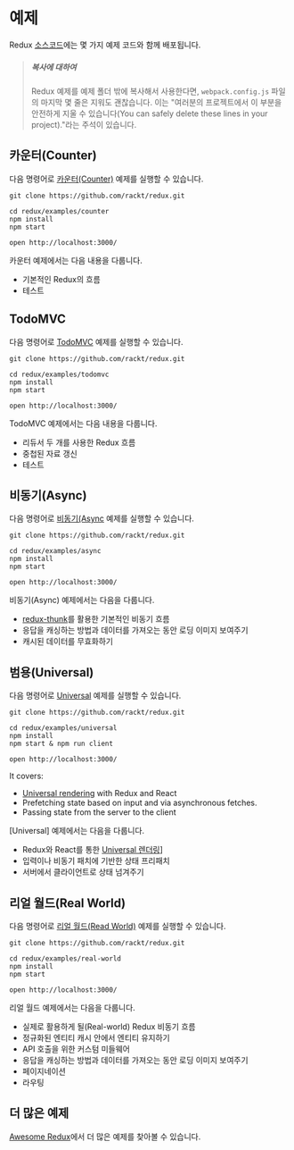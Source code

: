 # 예제

Redux [소스코드](https://github.com/rackt/redux/tree/master/examples)에는 몇 가지 예제 코드와 함께 배포됩니다.

>##### 복사에 대하여
>Redux 예제를 예제 폴더 밖에 복사해서 사용한다면, `webpack.config.js` 파일의 마지막 몇 줄은 지워도 괜찮습니다. 이는 "여러분의 프로젝트에서 이 부분을 안전하게 지울 수 있습니다(You can safely delete these lines in your project)."라는 주석이 있습니다.

## 카운터(Counter)

다음 명령어로 [카운터(Counter)](https://github.com/rackt/redux/tree/master/examples/counter) 예제를 실행할 수 있습니다.

```
git clone https://github.com/rackt/redux.git

cd redux/examples/counter
npm install
npm start

open http://localhost:3000/
```

카운터 예제에서는 다음 내용을 다룹니다.

* 기본적인 Redux의 흐름
* 테스트

## TodoMVC

다음 명령어로 [TodoMVC](https://github.com/rackt/redux/tree/master/examples/todomvc) 예제를 실행할 수 있습니다.

```
git clone https://github.com/rackt/redux.git

cd redux/examples/todomvc
npm install
npm start

open http://localhost:3000/
```

TodoMVC 예제에서는 다음 내용을 다룹니다.

* 리듀서 두 개를 사용한 Redux 흐름
* 중첩된 자료 갱신
* 테스트

## 비동기(Async)

다음 명령어로 [비동기(Async](https://github.com/rackt/redux/tree/master/examples/async) 예제를 실행할 수 있습니다.

```
git clone https://github.com/rackt/redux.git

cd redux/examples/async
npm install
npm start

open http://localhost:3000/
```

비동기(Async) 예제에서는 다음을 다룹니다.

* [redux-thunk](https://github.com/gaearon/redux-thunk)를 활용한 기본적인 비동기 흐름
* 응답을 캐싱하는 방법과 데이터를 가져오는 동안 로딩 이미지 보여주기
* 캐시된 데이터를 무효화하기

## 범용(Universal)

다음 명령어로 [Universal](https://github.com/rackt/redux/tree/master/examples/universal) 예제를 실행할 수 있습니다.

```
git clone https://github.com/rackt/redux.git

cd redux/examples/universal
npm install
npm start & npm run client

open http://localhost:3000/
```

It covers:

* [Universal rendering](../recipes/ServerRendering.md) with Redux and React
* Prefetching state based on input and via asynchronous fetches.
* Passing state from the server to the client

[Universal] 예제에서는 다음을 다룹니다.

* Redux와 React를 통한 [Universal 렌더링](/docs_kr/recipes/ServerRendering.md)]
* 입력이나 비동기 패치에 기반한 상태 프리패치
* 서버에서 클라이언트로 상태 넘겨주기

## 리얼 월드(Real World)

다음 명령어로 [리얼 월드(Read World)](https://github.com/rackt/redux/tree/master/examples/real-world) 예제를 실행할 수 있습니다.

```
git clone https://github.com/rackt/redux.git

cd redux/examples/real-world
npm install
npm start

open http://localhost:3000/
```

리얼 월드 예제에서는 다음을 다룹니다.

* 실제로 활용하게 될(Real-world) Redux 비동기 흐름
* 정규화된 엔티티 캐시 안에서 엔티티 유지하기
* API 호출을 위한 커스텀 미들웨어
* 응답을 캐싱하는 방법과 데이터를 가져오는 동안 로딩 이미지 보여주기
* 페이지네이션
* 라우팅

## 더 많은 예제

[Awesome Redux](https://github.com/xgrommx/awesome-redux)에서 더 많은 예제를 찾아볼 수 있습니다.
